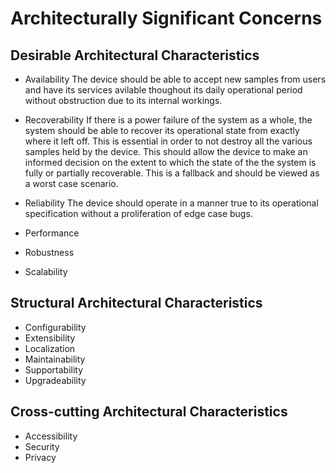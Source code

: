 # Architecturally Significant Concerns

## Desirable Architectural Characteristics
- Availability
    The device should be able to accept new samples from users and have its services avilable thoughout its daily operational period without obstruction due to its internal workings.
- Recoverability
    If there is a power failure of the system as a whole, the system should be able to recover its operational state from exactly where it left off. This is essential in order to not destroy all the various samples held by the device. This should allow the device to make an informed decision on the extent to which the state of the the system is fully or partially recoverable. This is a fallback and should be viewed as a worst case scenario.
- Reliability
    The device should operate in a manner true to its operational specification without a proliferation of edge case bugs.
- Performance

- Robustness
- Scalability

## Structural Architectural Characteristics
- Configurability
- Extensibility
- Localization
- Maintainability
- Supportability
- Upgradeability

## Cross-cutting Architectural Characteristics
- Accessibility
- Security
- Privacy
